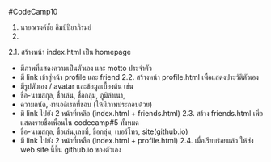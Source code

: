 #CodeCamp10

1. นายณรงค์ชัย ลิมป์ปิยาภิรมย์
2. 
2.1. สร้างหน้า index.html เป็น homepage 
  - มีภาพที่แสดงความเป็นตัวเอง และ motto ประจำตัว 
  - มี link เข้าสู่หน้า profile และ friend
2.2. สร้างหน้า profile.html เพื่อแสดงประวัติตัวเอง 
  - มีรูปตัวเอง / avatar และข้อมูลเบื้องต้น เช่น 
  - ชื่อ-นามสกุล,​ ชื่อเล่น, ชื่อกลุ่ม,​ ภูมิลำเนา, 
  - ความถนัด, งานอดิเรกที่ชอบ (ให้มีภาพประกอบด้วย) 
  - มี link ไปยัง 2 หน้าที่เหลือ (index.html + friends.html)
2.3. สร้าง friends.html เพื่อแสดงรายชื่อเพื่อนใน codecamp#5 ทั้งหมด 
  - ชื่อ-นามสกุล,​ ชื่อเล่น,เลขที่, ชื่อกลุ่ม,​ เบอร์โทร, site(github.io) 
  - มี link ไปยัง 2 หน้าที่เหลือ (index.html + profile.html)
2.4. เมื่อเรียบร้อยแล้ว ให้ส่ง web site นี้ขึ้น github.io ของตัวเอง
